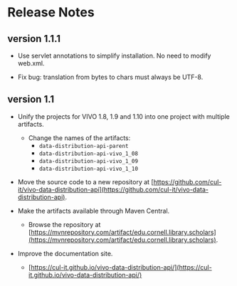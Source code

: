 # Release Notes

## version 1.1.1

* Use servlet annotations to simplify installation. No need to modify web.xml.

* Fix bug: translation from bytes to chars must always be UTF-8.

## version 1.1

* Unify the projects for VIVO 1.8, 1.9 and 1.10 into one project with multiple artifacts.
	* Change the names of the artifacts:
		* `data-distribution-api-parent`
		* `data-distribution-api-vivo_1_08`
		* `data-distribution-api-vivo_1_09`
		* `data-distribution-api-vivo_1_10`

* Move the source code to a new repository at 
[https://github.com/cul-it/vivo-data-distribution-api](https://github.com/cul-it/vivo-data-distribution-api).

* Make the artifacts available through Maven Central.
	* Browse the repository at [https://mvnrepository.com/artifact/edu.cornell.library.scholars](https://mvnrepository.com/artifact/edu.cornell.library.scholars).

* Improve the documentation site.
	* [https://cul-it.github.io/vivo-data-distribution-api/](https://cul-it.github.io/vivo-data-distribution-api/)